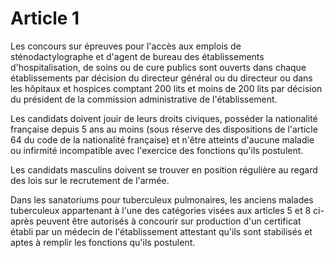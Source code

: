 # Article 1

Les concours sur épreuves pour l'accès aux emplois de sténodactylographe et d'agent de bureau des établissements d'hospitalisation, de soins ou de cure publics sont ouverts dans chaque établissements par décision du directeur général ou du directeur ou dans les hôpitaux et hospices comptant 200 lits et moins de 200 lits par décision du président de la commission administrative de l'établissement.

Les candidats doivent jouir de leurs droits civiques, posséder la nationalité française depuis 5 ans au moins (sous réserve des dispositions de l'article 64 du code de la nationalité française) et n'être atteints d'aucune maladie ou infirmité incompatible avec l'exercice des fonctions qu'ils postulent.

Les candidats masculins doivent se trouver en position régulière au regard des lois sur le recrutement de l'armée.

Dans les sanatoriums pour tuberculeux pulmonaires, les anciens malades tuberculeux appartenant à l'une des catégories visées aux articles 5 et 8 ci-après peuvent être autorisés à concourir sur production d'un certificat établi par un médecin de l'établissement attestant qu'ils sont stabilisés et aptes à remplir les fonctions qu'ils postulent.
